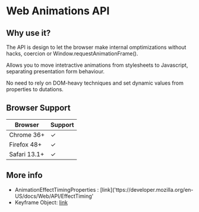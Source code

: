 # Web Animations API

## Why use it?

The API is design to let the browser make internal omptimizations without hacks, coercion or Window.requestAnimationFrame().

Allows you to move intetractive animations from stylesheets to Javascript, separating presentation form behaviour. 

No need to rely on DOM-heavy techniques and set dynamic values from properties to dutations.

## Browser Support

| Browser      | Support     |
| -----------  | ----------- |
| Chrome 36+   | &#10003;    |
| Firefox 48+  | &#10003;    |
| Safari 13.1+ | &#10003;    |

## More info

- AnimationEffectTimingProperties : [link]('ttps://developer.mozilla.org/en-US/docs/Web/API/EffectTiming'
- Keyframe Object: [link]('https://developer.mozilla.org/en-US/docs/Web/API/Web_Animations_API/Keyframe_Formats')
